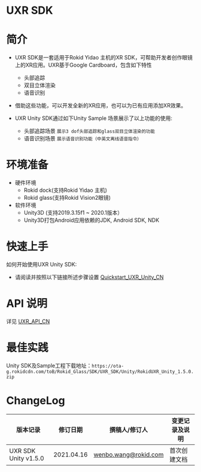 
# UXR SDK

# 简介
* UXR SDK是一套适用于Rokid Yidao 主机的XR SDK，可帮助开发者创作眼镜上的XR应用。UXR基于Google Cardboard，包含如下特性
    * 头部追踪
    * 双目立体渲染
    * 语音识别

* 借助这些功能，可以开发全新的XR应用，也可以为已有应用添加XR效果。

* UXR Unity SDK通过如下Unity Sample 场景展示了以上功能的使用:
    * 头部追踪场景  `展示3 dof头部追踪和glass双目立体渲染的功能` 
    * 语音识别场景  `展示语音识别功能（中英文离线语音指令）`


# 环境准备
  * 硬件环境
    *  Rokid dock(支持Rokid Yidao 主机)
    *  Rokid glass(支持Rokid Vision2眼镜)
  * 软件环境
    *  Unity3D (支持2019.3.15f1 ~ 2020.1版本）
    *  Unity3D打包Android应用依赖的JDK, Android SDK, NDK

# 快速上手
如何开始使用UXR Unity SDK:

* 请阅读并按照以下链接所述步骤设置
 [Quickstart\_UXR\_Unity\_CN](./Quickstart_UXR_Unity_CN.md) 

# API 说明

详见 [UXR\_API\_CN](./UXR_API_CN.md) 


# 最佳实践
Unity SDK及Sample工程下载地址：``https://ota-g.rokidcdn.com/toB/Rokid_Glass/SDK/UXR_SDK/Unity/RokidUXR_Unity_1.5.0.zip``


# ChangeLog

| 版本记录                 | 修订日期     | 撰稿人/修订人         | 变更记录及说明 |
| --------                | ---------- | -------------------- | ------------- |
| UXR SDK Unity v1.5.0    | 2021.04.16 | wenbo.wang@rokid.com | 首次创建文档   |



